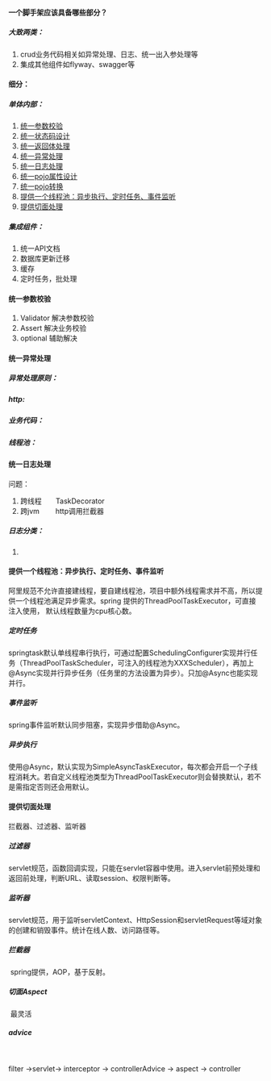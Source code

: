 

#### 一个脚手架应该具备哪些部分？

##### 大致两类：

1. crud业务代码相关如异常处理、日志、统一出入参处理等
2. 集成其他组件如flyway、swagger等

#### 细分：

##### 单体内部：

1. [统一参数校验](#统一参数校验)
2. [统一状态码设计](#统一状态码设计)
3. [统一返回体处理](#统一返回体处理)
4. [统一异常处理](#统一异常处理)
5. [统一日志处理](#统一日志处理)
6. [统一pojo属性设计](#统一pojo属性设计)
7. [统一pojo转换](#统一pojo转换)
8. [提供一个线程池：异步执行、定时任务、事件监听](#提供一个线程池：异步执行、定时任务、事件监听)
9. [提供切面处理](#提供切面处理)


##### 集成组件：

1. 统一API文档
2. 数据库更新迁移
3. 缓存
4. 定时任务，批处理

#### 统一参数校验

1. Validator  解决参数校验
2. Assert  解决业务校验
3. optional 辅助解决

#### 统一异常处理

##### 异常处理原则：

##### http:

##### 业务代码：

##### 线程池：

#### 统一日志处理

问题：

1. 跨线程　　TaskDecorator
2. 跨jvm 　　http调用拦截器

##### 日志分类：

1. 



#### 提供一个线程池：异步执行、定时任务、事件监听

阿里规范不允许直接建线程，要自建线程池，项目中额外线程需求并不高，所以提供一个线程池满足异步需求。spring 提供的ThreadPoolTaskExecutor，可直接注入使用， 默认线程数量为cpu核心数。

##### 定时任务

springtask默认单线程串行执行，可通过配置SchedulingConfigurer实现并行任务（ThreadPoolTaskScheduler，可注入的线程池为XXXScheduler），再加上@Async实现并行异步任务（任务里的方法设置为异步）。只加@Async也能实现并行。

##### 事件监听

spring事件监听默认同步阻塞，实现异步借助@Async。

##### 异步执行

使用@Async，默认实现为SimpleAsyncTaskExecutor，每次都会开启一个子线程消耗大。若自定义线程池类型为ThreadPoolTaskExecutor则会替换默认，若不是需指定否则还会用默认。



#### 提供切面处理

拦截器、过滤器、监听器

##### 过滤器

​	servlet规范，函数回调实现，只能在servlet容器中使用。进入servlet前预处理和返回前处理，判断URL、读取session、权限判断等。

##### 监听器

​    servlet规范，用于监听servletContext、HttpSession和servletRequest等域对象的创建和销毁事件。统计在线人数、访问路径等。

##### 拦截器

​	spring提供，AOP，基于反射。

##### 切面Aspect

​	最灵活

##### advice

​    

filter ->servlet-> interceptor -> controllerAdvice -> aspect  -> controller



   



